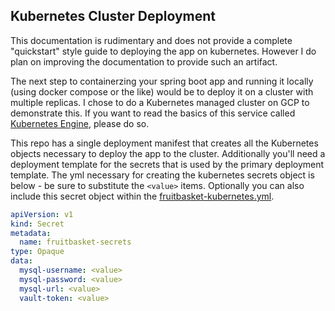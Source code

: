 ## Kubernetes Cluster Deployment

This documentation is rudimentary and does not provide a complete "quickstart" style guide to deploying the app on kubernetes. However I do plan on improving the documentation to provide such an artifact.

The next step to containerzing your spring boot app and running it locally (using docker compose or the like) would be to deploy it on a cluster with multiple replicas. I chose to do a Kubernetes managed cluster on GCP to demonstrate this. If you want to read the basics of this service called [Kubernetes Engine](https://cloud.google.com/kubernetes-engine/docs/), please do so.

This repo has a single deployment manifest that creates all the Kubernetes objects necessary to deploy the app to the cluster. Additionally you'll need a deployment template for the secrets that is used by the primary deployment template. The yml necessary for creating the kubernetes secrets object is below - be sure to substitute the `<value>` items. Optionally you can also include this secret object within the [fruitbasket-kubernetes.yml](fruitbasket-kubernetes.yml).

```yml
apiVersion: v1
kind: Secret
metadata:
  name: fruitbasket-secrets
type: Opaque
data:
  mysql-username: <value>
  mysql-password: <value>
  mysql-url: <value>
  vault-token: <value>
```
